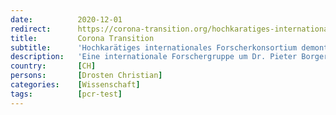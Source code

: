 ```yaml
---
date:          2020-12-01
redirect:      https://corona-transition.org/hochkaratiges-internationales-forscherkonsortium-demontiert-pcr-test-von-prof
title:         Corona Transition
subtitle:      'Hochkarätiges internationales Forscherkonsortium demontiert PCR-Test von Prof. Drosten'
description:   'Eine internationale Forschergruppe um Dr. Pieter Borger hat den von Prof. Christian Drosten mitentwickelten Corona-PCR-Test analysiert — und (...)'
country:       [CH]
persons:       [Drosten Christian]
categories:    [Wissenschaft]
tags:          [pcr-test]
---
```

